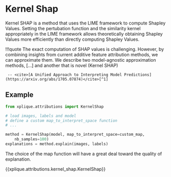 # Kernel Shap

Kernel SHAP is a method that uses the LIME framework to compute Shapley Values. Setting
the pertubation function and the similarity kernel appropriately in the LIME framework
allows theoretically obtaining Shapley Values more efficiently than directly computing
Shapley Values.

!!!quote
    The exact computation of SHAP values is challenging. However, by combining insights from current
    additive feature attribution methods, we can approximate them. We describe two model-agnostic
    approximation methods, \[...] and another that is novel (Kernel SHAP)

     -- <cite>[A Unified Approach to Interpreting Model Predictions](https://arxiv.org/abs/1705.07874)</cite>[^1]

## Example

```python
from xplique.attributions import KernelShap

# load images, labels and model
# define a custom map_to_interpret_space function
# ...

method = KernelShap(model, map_to_interpret_space=custom_map,
    nb_samples=100)
explanations = method.explain(images, labels)
```

The choice of the map function will have a great deal toward the quality of explanation.

{{xplique.attributions.kernel_shap.KernelShap}}


[^1]: [A Unified Approach to Interpreting Model Predictions](https://arxiv.org/abs/1705.07874)
   